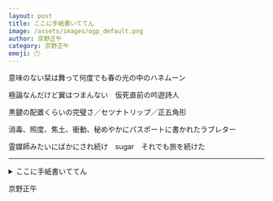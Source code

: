 ```yaml
---
layout: post
title: ここに手紙書いててん
image: /assets/images/ogp_default.png
author: 京野正午
category: 京野正午
emoji: 🕛
---
```


<div class="tanka-area"><div class="tanka">
<p>意味のない栞は舞って何度でも春の光の中のハネムーン</p>
<p>極論なんだけど翼はつまんない　仮死直前の吟遊詩人</p>
<p>黒鍵の配置くらいの完璧さ／セツナトリップ／正五角形</p>
<p>消毒、照度、焦土、衝動、秘めやかにパスポートに書かれたラブレター</p>
<p>霊媒師みたいにばかにされ続け　sugar　それでも旅を続けた</p></div></div>

---

<details><summary>ここに手紙書いててん</summary>
意味のない栞は舞って何度でも春の光の中のハネムーン<br/>
極論なんだけど翼はつまんない　仮死直前の吟遊詩人<br/>
黒鍵の配置くらいの完璧さ／セツナトリップ／正五角形<br/>
消毒、照度、焦土、衝動、秘めやかにパスポートに書かれたラブレター<br/>
霊媒師みたいにばかにされ続け　sugar　それでも旅を続けた<br/>
</details>

京野正午
